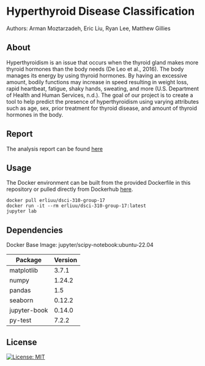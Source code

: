 # Hyperthyroid Disease Classification
Authors: Arman Moztarzadeh, Eric Liu, Ryan Lee, Matthew Gillies

## About
Hyperthyroidism is an issue that occurs when the thyroid gland makes more thyroid hormones than the body needs (De Leo et al., 2016). The body manages its energy by using thyroid hormones. By having an excessive amount, bodily functions may increase in speed resulting in weight loss, rapid heartbeat, fatigue, shaky hands, sweating, and more (U.S. Department of Health and Human Services, n.d.). The goal of our project is to create a tool to help predict the presence of hyperthyroidism using varying attributes such as age, sex, prior treatment for thyroid disease, and amount of thyroid hormones in the body.

## Report
The analysis report can be found [here](https://github.com/erliuu/dsci-310-group-17/blob/main/analysis.ipynb)

## Usage
The Docker environment can be built from the provided Dockerfile in this repository or pulled directly from Dockerhub [here](https://hub.docker.com/repository/docker/erliuu/dsci-310-group-17).
```
docker pull erliuu/dsci-310-group-17
docker run -it --rm erliuu/dsci-310-group-17:latest
jupyter lab
```

## Dependencies
Docker Base Image: jupyter/scipy-notebook:ubuntu-22.04

| Package  | Version |
| ------------- | ------------- |
| matplotlib  | 3.7.1 |
| numpy  | 1.24.2 |
| pandas  | 1.5 |
| seaborn | 0.12.2 |
| jupyter-book  | 0.14.0 |
| py-test  | 7.2.2 |

## License
[![License: MIT](https://img.shields.io/badge/License-MIT-yellow.svg)](https://opensource.org/licenses/MIT)

